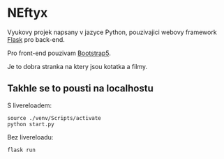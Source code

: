 # NEftyx

Vyukovy projek napsany v jazyce Python, pouzivajici webovy framework [Flask](https://flask.palletsprojects.com/en/2.3.x/) pro back-end.

Pro front-end pouzivam [Bootstrap5](https://getbootstrap.com/docs/5.2/getting-started/introduction/).

Je to dobra stranka na ktery jsou kotatka a filmy.

## Takhle se to pousti na localhostu

S livereloadem:

```
source ./venv/Scripts/activate
python start.py
```

Bez livereloadu:

```
flask run
```